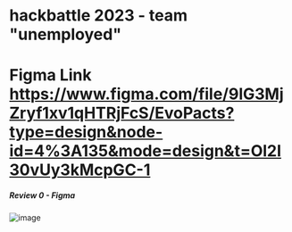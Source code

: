 # hackbattle 2023 - team "unemployed"
# Figma Link https://www.figma.com/file/9lG3MjZryf1xv1qHTRjFcS/EvoPacts?type=design&node-id=4%3A135&mode=design&t=Ol2I30vUy3kMcpGC-1
##### Review 0 - Figma
![image](https://github.com/d1by/hackbattle23/assets/107536730/5f6c7887-f78c-4efb-b094-b7ba2fd29459)
